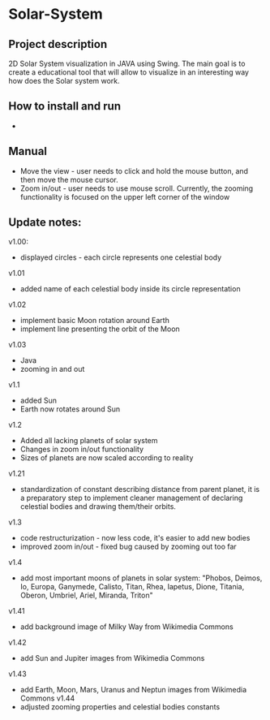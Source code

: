 # Solar-System


## Project description
2D Solar System visualization in JAVA using Swing. The main goal is to create a educational tool that will allow to visualize in an interesting way how does the Solar system work.


## How to install and run
-

## Manual
- Move the view - user needs to click and hold the mouse button, and then move the mouse cursor.
 - Zoom in/out - user needs to use mouse scroll. Currently, the zooming functionality is focused on the upper left corner of the window

## Update notes:

v1.00:

- displayed circles - each circle represents one celestial body

v1.01

- added name of each celestial body inside its circle representation

v1.02
- implement basic Moon rotation around Earth
- implement line presenting the orbit of the Moon

v1.03
- Java
- zooming in and out

v1.1
- added Sun
- Earth now rotates around Sun

v1.2
- Added all lacking planets of solar system
- Changes in zoom in/out functionality
- Sizes of planets are now scaled according to reality

v1.21
- standardization of constant describing distance from parent planet,
it is a preparatory step to implement cleaner management of declaring
celestial bodies and drawing them/their orbits.

v1.3
- code restructurization - now less code, it's easier to add new bodies
- improved zoom in/out - fixed bug caused by zooming out too far

v1.4
- add most important moons of planets in solar system: "Phobos, Deimos, Io, Europa, Ganymede, Calisto, Titan, Rhea, Iapetus, Dione, Titania, Oberon, Umbriel, Ariel, Miranda, Triton"

v1.41
- add background image of Milky Way from Wikimedia Commons

v1.42
- add Sun and Jupiter images from Wikimedia Commons

v1.43
- add Earth, Moon, Mars, Uranus and Neptun images from Wikimedia Commons
v1.44
- adjusted zooming properties and celestial bodies constants
